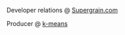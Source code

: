 Developer relations @ [Supergrain.com](https://supergrain.com/)

Producer @ [k-means](https://kmeans.bandcamp.com/)

